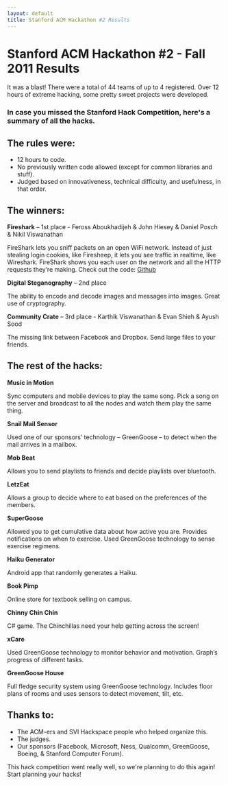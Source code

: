 ```yaml
---
layout: default
title: Stanford ACM Hackathon #2 Results
---
```


# Stanford ACM Hackathon #2 - Fall 2011 Results

It was a blast! There were a total of 44 teams of up to 4 registered. Over 12 hours of extreme hacking, some pretty sweet projects were developed.

### In case you missed the Stanford Hack Competition, here's a summary of all the hacks.

## The rules were:

- 12 hours to code.
- No previously written code allowed (except for common libraries and stuff).
- Judged based on innovativeness, technical difficulty, and usefulness, in that order.

## The winners:

**Fireshark** – 1st place - Feross Aboukhadijeh & John Hiesey & Daniel Posch & Nikil Viswanathan

FireShark lets you sniff packets on an open WiFi network. Instead of just stealing login cookies, like Firesheep, it lets you see traffic in realtime, like Wireshark. FireShark shows you each user on the network and all the HTTP requests they’re making. Check out the code: [Github](https://github.com/feross/fireshark)

**Digital Steganography** – 2nd place

The ability to encode and decode images and messages into images. Great use of cryptography.

**Community Crate** – 3rd place - Karthik Viswanathan & Evan Shieh & Ayush Sood

The missing link between Facebook and Dropbox. Send large files to your friends.

## The rest of the hacks:

**Music in Motion**

Sync computers and mobile devices to play the same song. Pick a song on the server and broadcast to all the nodes and watch them play the same thing.

**Snail Mail Sensor**

Used one of our sponsors’ technology – GreenGoose – to detect when the mail arrives in a mailbox.

**Mob Beat**

Allows you to send playlists to friends and decide playlists over bluetooth.

**LetzEat**

Allows a group to decide where to eat based on the preferences of the members.

**SuperGoose**

Allowed you to get cumulative data about how active you are. Provides notifications on when to exercise. Used GreenGoose technology to sense exercise regimens.

**Haiku Generator**

Android app that randomly generates a Haiku.

**Book Pimp**

Online store for textbook selling on campus.

**Chinny Chin Chin**

C# game. The Chinchillas need your help getting across the screen!

**xCare**

Used GreenGoose technology to monitor behavior and motivation. Graph’s progress of different tasks.

**GreenGoose House**

Full fledge security system using GreenGoose technology. Includes floor plans of rooms and uses sensors to detect movement, tilt, etc.

## Thanks to:

- The ACM-ers and SVI Hackspace people who helped organize this.
- The judges.
- Our sponsors (Facebook, Microsoft, Ness, Qualcomm, GreenGoose, Boeing, & Stanford Computer Forum).

This hack competition went really well, so we're planning to do this again! Start planning your hacks!
